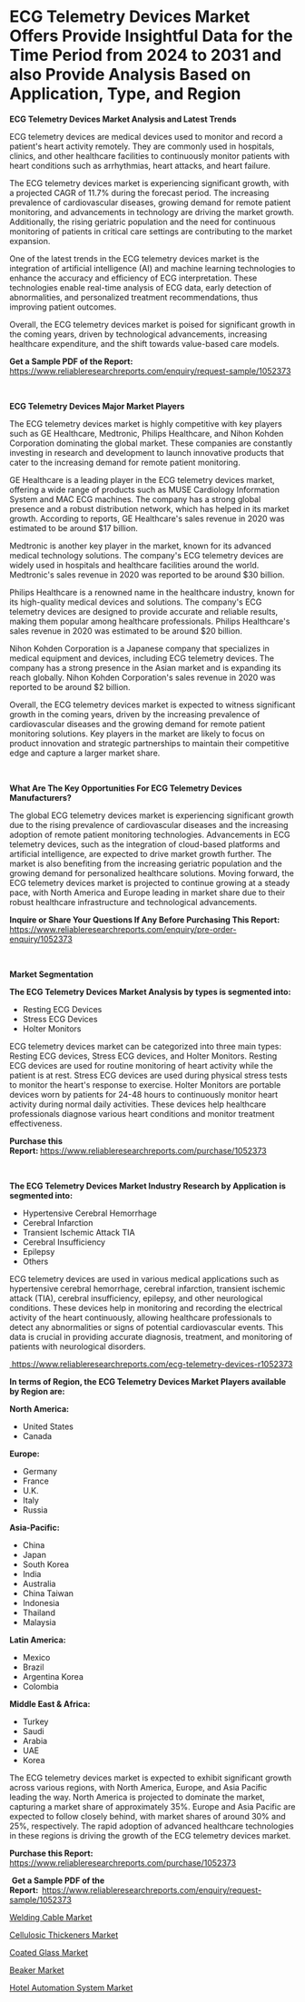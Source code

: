 <p><h1>ECG Telemetry Devices Market Offers Provide Insightful Data for the Time Period from 2024 to 2031 and also Provide Analysis Based on Application, Type, and Region</h1></p><p><strong>ECG Telemetry Devices Market Analysis and Latest Trends</strong></p>
<p><p>ECG telemetry devices are medical devices used to monitor and record a patient's heart activity remotely. They are commonly used in hospitals, clinics, and other healthcare facilities to continuously monitor patients with heart conditions such as arrhythmias, heart attacks, and heart failure.</p><p>The ECG telemetry devices market is experiencing significant growth, with a projected CAGR of 11.7% during the forecast period. The increasing prevalence of cardiovascular diseases, growing demand for remote patient monitoring, and advancements in technology are driving the market growth. Additionally, the rising geriatric population and the need for continuous monitoring of patients in critical care settings are contributing to the market expansion.</p><p>One of the latest trends in the ECG telemetry devices market is the integration of artificial intelligence (AI) and machine learning technologies to enhance the accuracy and efficiency of ECG interpretation. These technologies enable real-time analysis of ECG data, early detection of abnormalities, and personalized treatment recommendations, thus improving patient outcomes.</p><p>Overall, the ECG telemetry devices market is poised for significant growth in the coming years, driven by technological advancements, increasing healthcare expenditure, and the shift towards value-based care models.</p></p>
<p><strong>Get a Sample PDF of the Report:&nbsp;</strong> <a href="https://www.reliableresearchreports.com/enquiry/request-sample/1052373">https://www.reliableresearchreports.com/enquiry/request-sample/1052373</a></p>
<p>&nbsp;</p>
<p><strong>ECG Telemetry Devices Major Market Players</strong></p>
<p><p>The ECG telemetry devices market is highly competitive with key players such as GE Healthcare, Medtronic, Philips Healthcare, and Nihon Kohden Corporation dominating the global market. These companies are constantly investing in research and development to launch innovative products that cater to the increasing demand for remote patient monitoring.</p><p>GE Healthcare is a leading player in the ECG telemetry devices market, offering a wide range of products such as MUSE Cardiology Information System and MAC ECG machines. The company has a strong global presence and a robust distribution network, which has helped in its market growth. According to reports, GE Healthcare's sales revenue in 2020 was estimated to be around $17 billion.</p><p>Medtronic is another key player in the market, known for its advanced medical technology solutions. The company's ECG telemetry devices are widely used in hospitals and healthcare facilities around the world. Medtronic's sales revenue in 2020 was reported to be around $30 billion.</p><p>Philips Healthcare is a renowned name in the healthcare industry, known for its high-quality medical devices and solutions. The company's ECG telemetry devices are designed to provide accurate and reliable results, making them popular among healthcare professionals. Philips Healthcare's sales revenue in 2020 was estimated to be around $20 billion.</p><p>Nihon Kohden Corporation is a Japanese company that specializes in medical equipment and devices, including ECG telemetry devices. The company has a strong presence in the Asian market and is expanding its reach globally. Nihon Kohden Corporation's sales revenue in 2020 was reported to be around $2 billion.</p><p>Overall, the ECG telemetry devices market is expected to witness significant growth in the coming years, driven by the increasing prevalence of cardiovascular diseases and the growing demand for remote patient monitoring solutions. Key players in the market are likely to focus on product innovation and strategic partnerships to maintain their competitive edge and capture a larger market share.</p></p>
<p>&nbsp;</p>
<p><strong>What Are The Key Opportunities For ECG Telemetry Devices Manufacturers?</strong></p>
<p><p>The global ECG telemetry devices market is experiencing significant growth due to the rising prevalence of cardiovascular diseases and the increasing adoption of remote patient monitoring technologies. Advancements in ECG telemetry devices, such as the integration of cloud-based platforms and artificial intelligence, are expected to drive market growth further. The market is also benefiting from the increasing geriatric population and the growing demand for personalized healthcare solutions. Moving forward, the ECG telemetry devices market is projected to continue growing at a steady pace, with North America and Europe leading in market share due to their robust healthcare infrastructure and technological advancements.</p></p>
<p><strong>Inquire or Share Your Questions If Any Before Purchasing This Report:</strong> <a href="https://www.reliableresearchreports.com/enquiry/pre-order-enquiry/1052373">https://www.reliableresearchreports.com/enquiry/pre-order-enquiry/1052373</a></p>
<p>&nbsp;</p>
<p><strong>Market Segmentation</strong></p>
<p><strong>The ECG Telemetry Devices Market Analysis by types is segmented into:</strong></p>
<p><ul><li>Resting ECG Devices</li><li>Stress ECG Devices</li><li>Holter Monitors</li></ul></p>
<p><p>ECG telemetry devices market can be categorized into three main types: Resting ECG devices, Stress ECG devices, and Holter Monitors. Resting ECG devices are used for routine monitoring of heart activity while the patient is at rest. Stress ECG devices are used during physical stress tests to monitor the heart's response to exercise. Holter Monitors are portable devices worn by patients for 24-48 hours to continuously monitor heart activity during normal daily activities. These devices help healthcare professionals diagnose various heart conditions and monitor treatment effectiveness.</p></p>
<p><strong>Purchase this Report:&nbsp;</strong><a href="https://www.reliableresearchreports.com/purchase/1052373">https://www.reliableresearchreports.com/purchase/1052373</a></p>
<p>&nbsp;</p>
<p><strong>The ECG Telemetry Devices Market Industry Research by Application is segmented into:</strong></p>
<p><ul><li>Hypertensive Cerebral Hemorrhage</li><li>Cerebral Infarction</li><li>Transient Ischemic Attack TIA</li><li>Cerebral Insufficiency</li><li>Epilepsy</li><li>Others</li></ul></p>
<p><p>ECG telemetry devices are used in various medical applications such as hypertensive cerebral hemorrhage, cerebral infarction, transient ischemic attack (TIA), cerebral insufficiency, epilepsy, and other neurological conditions. These devices help in monitoring and recording the electrical activity of the heart continuously, allowing healthcare professionals to detect any abnormalities or signs of potential cardiovascular events. This data is crucial in providing accurate diagnosis, treatment, and monitoring of patients with neurological disorders.</p></p>
<p><a href="https://www.reliableresearchreports.com/ecg-telemetry-devices-r1052373">&nbsp;https://www.reliableresearchreports.com/ecg-telemetry-devices-r1052373</a></p>
<p><strong>In terms of Region, the ECG Telemetry Devices Market Players available by Region are:</strong></p>
<p>
    <p> <strong> North America: </strong>
        <ul>
            <li>United States</li>
            <li>Canada</li>
        </ul>
        </p> 
    <p> <strong> Europe: </strong>
        <ul>
            <li>Germany</li>
            <li>France</li>
            <li>U.K.</li>
            <li>Italy</li>
            <li>Russia</li>
        </ul>
        </p> 
    <p> <strong> Asia-Pacific: </strong>
        <ul>
            <li>China</li>
            <li>Japan</li>
            <li>South Korea</li>
            <li>India</li>
            <li>Australia</li>
            <li>China Taiwan</li>
            <li>Indonesia</li>
            <li>Thailand</li>
            <li>Malaysia</li>
        </ul>
        </p> 
    <p> <strong> Latin America: </strong>
        <ul>
            <li>Mexico</li>
            <li>Brazil</li>
            <li>Argentina Korea</li>
            <li>Colombia</li>
        </ul>
        </p> 
    <p> <strong> Middle East & Africa: </strong>
        <ul>
            <li>Turkey</li>
            <li>Saudi</li>
            <li>Arabia</li>
            <li>UAE</li>
            <li>Korea</li>
        </ul>
    </p>
    </p>
<p><p>The ECG telemetry devices market is expected to exhibit significant growth across various regions, with North America, Europe, and Asia Pacific leading the way. North America is projected to dominate the market, capturing a market share of approximately 35%. Europe and Asia Pacific are expected to follow closely behind, with market shares of around 30% and 25%, respectively. The rapid adoption of advanced healthcare technologies in these regions is driving the growth of the ECG telemetry devices market.</p></p>
<p><strong>Purchase this Report: </strong><a href="https://www.reliableresearchreports.com/purchase/1052373">https://www.reliableresearchreports.com/purchase/1052373</a></p>
<p>&nbsp;<strong>Get a Sample PDF of the Report:&nbsp;&nbsp;</strong><a href="https://www.reliableresearchreports.com/enquiry/request-sample/1052373">https://www.reliableresearchreports.com/enquiry/request-sample/1052373</a></p>
<p><strong></strong></p>
<p><p><a href="https://medium.com/@brendamoreno1988/global-welding-cable-market-focus-on-application-end-use-industry-type-equipment-and-region-8a48e5b513e3">Welding Cable Market</a></p><p><a href="https://www.linkedin.com/pulse/cellulosic-thickeners-market-segmentation-geographical-regions-wzcze?trackingId=li0gPUFSQ9qra0lMlL0f6Q%3D%3D">Cellulosic Thickeners Market</a></p><p><a href="https://www.linkedin.com/pulse/coated-glass-market-size-segmentation-trends-growth-analysis-forecast-7ekbf?trackingId=wBmvCw8SQPKAreUXog7cJA%3D%3D">Coated Glass Market</a></p><p><a href="https://github.com/RickHolmes3/Market-Research-Report-List-6/blob/main/beaker-market.md">Beaker Market</a></p><p><a href="https://issuu.com/reportprime-2/docs/hotel-automation-system-market-size-2030.pptx">Hotel Automation System Market</a></p></p>